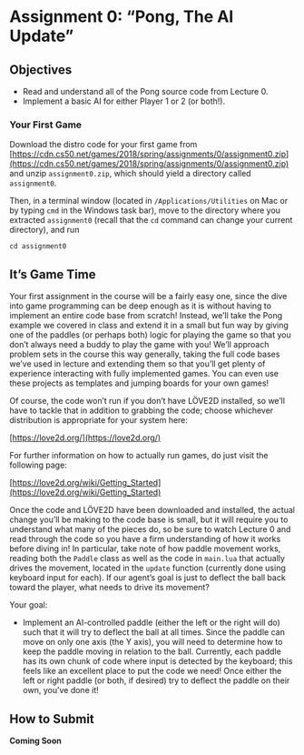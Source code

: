 Assignment 0: “Pong, The AI Update”
===================================

Objectives
----------

*   Read and understand all of the Pong source code from Lecture 0.
*   Implement a basic AI for either Player 1 or 2 (or both!).

### Your First Game

Download the distro code for your first game from [https://cdn.cs50.net/games/2018/spring/assignments/0/assignment0.zip](https://cdn.cs50.net/games/2018/spring/assignments/0/assignment0.zip) and unzip `assignment0.zip`, which should yield a directory called `assignment0`.

Then, in a terminal window (located in `/Applications/Utilities` on Mac or by typing `cmd` in the Windows task bar), move to the directory where you extracted `assignment0` (recall that the `cd` command can change your current directory), and run

    cd assignment0
    

It’s Game Time
--------------

Your first assignment in the course will be a fairly easy one, since the dive into game programming can be deep enough as it is without having to implement an entire code base from scratch! Instead, we’ll take the Pong example we covered in class and extend it in a small but fun way by giving one of the paddles (or perhaps both) logic for playing the game so that you don’t always need a buddy to play the game with you! We’ll approach problem sets in the course this way generally, taking the full code bases we’ve used in lecture and extending them so that you’ll get plenty of experience interacting with fully implemented games. You can even use these projects as templates and jumping boards for your own games!

Of course, the code won’t run if you don’t have LÖVE2D installed, so we’ll have to tackle that in addition to grabbing the code; choose whichever distribution is appropriate for your system here:

[https://love2d.org/](https://love2d.org/)

For further information on how to actually run games, do just visit the following page:

[https://love2d.org/wiki/Getting_Started](https://love2d.org/wiki/Getting_Started)

Once the code and LÖVE2D have been downloaded and installed, the actual change you’ll be making to the code base is small, but it will require you to understand what many of the pieces do, so be sure to watch Lecture 0 and read through the code so you have a firm understanding of how it works before diving in! In particular, take note of how paddle movement works, reading both the `Paddle` class as well as the code in `main.lua` that actually drives the movement, located in the `update` function (currently done using keyboard input for each). If our agent’s goal is just to deflect the ball back toward the player, what needs to drive its movement?

Your goal:

*   Implement an AI-controlled paddle (either the left or the right will do) such that it will try to deflect the ball at all times. Since the paddle can move on only one axis (the Y axis), you will need to determine how to keep the paddle moving in relation to the ball. Currently, each paddle has its own chunk of code where input is detected by the keyboard; this feels like an excellent place to put the code we need! Once either the left or right paddle (or both, if desired) try to deflect the paddle on their own, you’ve done it!

How to Submit
-------------

**Coming Soon**